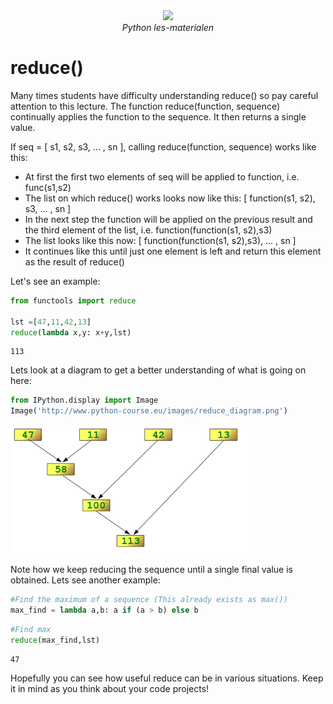 <center>
    <img src='https://intecbrussel.be/img/logo3.png' width='400px' height='auto'/>
    <br/>
    <em>Python les-materialen</em>
</center>

# reduce()

Many times students have difficulty understanding reduce() so pay careful attention to this lecture. The function reduce(function, sequence) continually applies the function to the sequence. It then returns a single value. 

If seq = [ s1, s2, s3, ... , sn ], calling reduce(function, sequence) works like this:

* At first the first two elements of seq will be applied to function, i.e. func(s1,s2) 
* The list on which reduce() works looks now like this: [ function(s1, s2), s3, ... , sn ]
* In the next step the function will be applied on the previous result and the third element of the list, i.e. function(function(s1, s2),s3)
* The list looks like this now: [ function(function(s1, s2),s3), ... , sn ]
* It continues like this until just one element is left and return this element as the result of reduce()

Let's see an example:


```python
from functools import reduce

lst =[47,11,42,13]
reduce(lambda x,y: x+y,lst)
```




    113



Lets look at a diagram to get a better understanding of what is going on here:


```python
from IPython.display import Image
Image('http://www.python-course.eu/images/reduce_diagram.png')
```




    
![png](00-Reduce_files/00-Reduce_4_0.png)
    



Note how we keep reducing the sequence until a single final value is obtained. Lets see another example:


```python
#Find the maximum of a sequence (This already exists as max())
max_find = lambda a,b: a if (a > b) else b
```


```python
#Find max
reduce(max_find,lst)
```




    47



Hopefully you can see how useful reduce can be in various situations. Keep it in mind as you think about your code projects!
